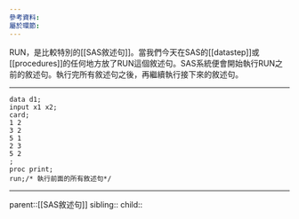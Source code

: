 ```yaml
---
參考資料: 
屬於環節:
---
```

RUN，是比較特別的[[SAS敘述句]]。當我們今天在SAS的[[datastep]]或[[procedures]]的任何地方放了RUN這個敘述句。SAS系統便會開始執行RUN之前的敘述句。執行完所有敘述句之後，再繼續執行接下來的敘述句。
- - -
```SAS
data d1;
input x1 x2;
card;
1 2
3 2
5 1
2 3
5 2
;
proc print;
run;/* 執行前面的所有敘述句*/
```
- - -
parent::[[SAS敘述句]]
sibling::
child::
